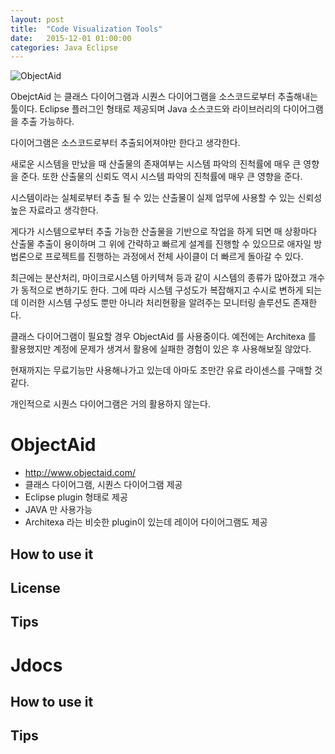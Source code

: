```yaml
---
layout: post
title:  "Code Visualization Tools"
date:   2015-12-01 01:00:00
categories: Java Eclipse
---
```


![ObjectAid](http://www.objectaid.com/static/images/java-perspective.png;jsessionid=38E7A9419700C4B4FD0102256016089D)

ObejctAid 는 클래스 다이어그램과 시퀀스 다이어그램을 소스코드로부터 추출해내는 툴이다.
Eclipse 플러그인 형태로 제공되며 Java 소스코드와 라이브러리의 다이어그램을 추출 가능하다.

다이어그램은 소스코드로부터 추출되어져야만 한다고 생각한다.

새로운 시스템을 만났을 때
산출물의 존재여부는 시스템 파악의 진척률에 매우 큰 영향을 준다.
또한 산출물의 신뢰도 역시 시스템 파악의 진척률에 매우 큰 영향을 준다.

시스템이라는 실체로부터 추출 될 수 있는 산출물이 실제 업무에 사용할 수 있는 신뢰성 높은 자료라고 생각한다.

게다가 시스템으로부터 추출 가능한 산출물을 기반으로 작업을 하게 되면
매 상황마다 산출물 추출이 용이하며 그 위에 간략하고 빠르게 설계를 진행할 수 있으므로
애자일 방법론으로 프로젝트를 진행하는 과정에서 전체 사이클이 더 빠르게 돌아갈 수 있다.

<!--more-->

최근에는 분산처리, 마이크로시스템 아키텍쳐 등과 같이 
시스템의 종류가 많아졌고 개수가 동적으로 변하기도 한다.
그에 따라 시스템 구성도가 복잡해지고 수시로 변하게 되는데 
이러한 시스템 구성도 뿐만 아니라 처리현황을 알려주는 모니터링 솔루션도 존재한다.


클래스 다이어그램이 필요할 경우 ObjectAid 를 사용중이다.
예전에는 Architexa 를 활용했지만 계정에 문제가 생겨서 활용에 실패한 경험이 있은 후 사용해보질 않았다.

현재까지는 무료기능만 사용해나가고 있는데 
아마도 조만간 유료 라이센스를 구매할 것 같다.

개인적으로 시퀀스 다이어그램은 거의 활용하지 않는다.

# ObjectAid
 * http://www.objectaid.com/
 * 클래스 다이어그램, 시퀀스 다이어그램 제공
 * Eclipse plugin 형태로 제공
 * JAVA 만 사용가능
 * Architexa 라는 비슷한 plugin이 있는데 레이어 다이어그램도 제공

## How to use it

## License

## Tips


# Jdocs

## How to use it

## Tips
